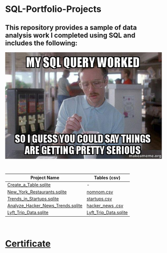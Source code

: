 # SQL-Portfolio-Projects
## This repository provides a sample of data analysis work I completed using SQL and includes the following:

![sql meme](my-sql-query.jpg)

$~$




Project Name  | Tables (csv)   |
------------- | ------------- |
[Create_a_Table.sqlite](https://github.com/RdEl00/SQL_Codecademy/blob/master/Create_a_Table.sqlite)  | -
[New_York_Restaurants.sqlite](https://github.com/RdEl00/SQL_Codecademy/blob/master/New_York_Restaurants.sqlite)  | [nomnom.csv](https://github.com/RdEl00/SQL_Codecademy/blob/master/nomnom.csv)
[Trends_in_Startups.sqlite](https://github.com/RdEl00/SQL_Codecademy/blob/master/Trends_in_Startups.sqlite)  | [startups.csv](https://github.com/RdEl00/SQL_Codecademy/blob/master/startups.csv)
[Analyze_Hacker_News_Trends.sqlite](https://github.com/RdEl00/SQL_Codecademy/blob/master/Analyze_Hacker_News_Trends.sqlite)  | [hacker_news .csv](https://github.com/RdEl00/SQL_Codecademy/blob/master/hacker_news%20.csv)
[Lyft_Trip_Data.sqlite](https://github.com/RdEl00/SQL_Codecademy/blob/master/Lyft_Trip_Data.sqlite)  | [Lyft_Trip_Data.sqlite](https://github.com/RdEl00/SQL_Codecademy/blob/master/Trips_Riders_Cars.csv)

$~$



# [Certificate](https://github.com/RdEl00/SQL_Codecademy/blob/master/SQL_Certificate_%20Codecademy.pdf)